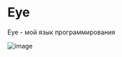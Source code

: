 # Eye
Eye - мой язык программирования

![image](https://github.com/tailogs/Eye/assets/69743960/238ea7db-d4a2-4969-a4bc-115133a571a8)

